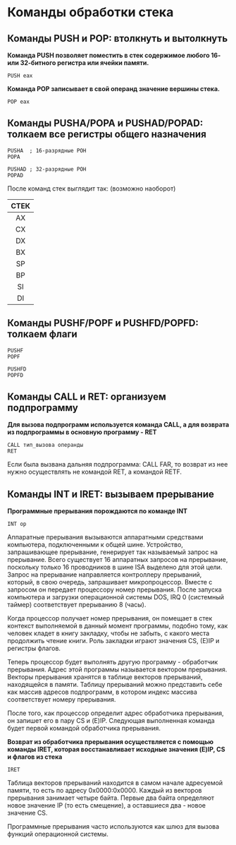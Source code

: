# Команды обработки стека

## Команды PUSH и POP: втолкнуть и вытолкнуть

**Команда PUSH позволяет поместить в стек содержимое любого 16- или 32-битного регистра или ячейки памяти.** 

    PUSH eax
    
**Команда POP записывает в свой операнд значение вершины стека.**

    POP eax
    
## Команды PUSHA/POPA и PUSHAD/POPAD: толкаем все регистры общего назначения

    PUSHA  ; 16-разрядные РОН
    POPA
    
    PUSHAD ; 32-разрядные РОН
    POPAD
    
После команд стек выглядит так: (возможно наоборот)

| СТЕК |
|:----:|
| AX   |
| CX   |
| DX   |
| BX   |
| SP   |
| BP   |
| SI   |
| DI   |

## Команды PUSHF/POPF и PUSHFD/POPFD: толкаем флаги

    PUSHF
    POPF
    
    PUSHFD
    POPFD
    
## Команды CALL и RET: организуем подпрограмму

**Для вызова подпрограмм используется команда CALL, а для возврата из подпрограммы в основную программу - RET**

    CALL тип_вызова операнды
    RET
    
Если была вызвана дальняя подпрограмма: CALL FAR, то возврат из нее нужно осуществлять не командой RET, а командой RETF.

## Команды INT и IRET: вызываем прерывание

**Программные прерывания порождаются по команде INT** 

    INT op
    
Аппаратные прерывания вызываются аппаратными средствами компьютера, подключенными к общей шине. Устройство, запрашивающее прерывание, генерирует так называемый запрос на прерывание. Всего существует 16 аппаратных запросов на прерывание, поскольку только 16 проводников в шине ISA выделено для этой цели. Запрос на прерывание направляется контроллеру прерываний, который, в свою очередь, запрашивает микропроцессор. Вместе с запросом он передает процессору номер прерывания. После запуска компьютера и загрузки операционной системы DOS, IRQ 0 (системный таймер) соответствует прерыванию 8 (часы). 

Когда процессор получает номер прерывания, он помещает в стек контекст выполняемой в данный момент программы, подобно тому, как человек кладет в книгу закладку, чтобы не забыть, с какого места продолжить чтение книги. Роль закладки играют значения CS, (E)IP и регистры флагов.

Теперь процессор будет выполнять другую программу - обработчик прерывания. Адрес этой программы называется вектором прерывания. Векторы прерывания хранятся в таблице векторов прерываний, находящейся в памяти. Таблицу прерываний можно представить себе как массив адресов подпрограмм, в котором индекс массива соответствует номеру прерывания.

После того, как процессор определит адрес обработчика прерывания, он запишет его в пару CS и (E)IP. Следующая выполненная команда будет первой командой обработчика прерывания.

**Возврат из обработчика прерывания осуществляется с помощью команды IRET, которая восстанавливает исходные значения (E)IP, CS и флагов из стека**

    IRET
    
Таблица векторов прерываний находится в самом начале адресуемой памяти, то есть по адресу 0x0000:0x0000. Каждый из векторов прерывания занимает четыре байта. Первые два байта определяют новое значение IP (то есть смещение), а оставшиеся два - новое значение CS. 

Программные прерывания часто используются как шлюз для вызова функций операционной системы.